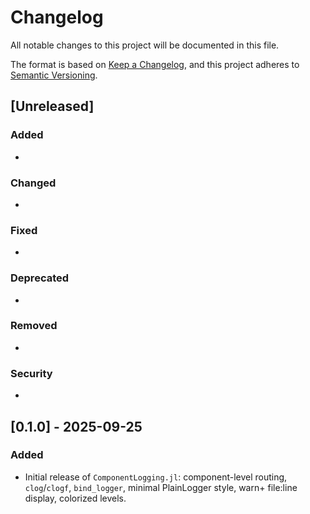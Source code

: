 # Changelog
All notable changes to this project will be documented in this file.

The format is based on [Keep a Changelog](https://keepachangelog.com/en/1.1.0/),
and this project adheres to [Semantic Versioning](https://semver.org/spec/v2.0.0.html).

## [Unreleased]

### Added
- 

### Changed
- 

### Fixed
- 

### Deprecated
- 

### Removed
- 

### Security
- 

## [0.1.0] - 2025-09-25
### Added
- Initial release of `ComponentLogging.jl`: component-level routing, `clog`/`clogf`, `bind_logger`, minimal PlainLogger style, warn+ file:line display, colorized levels.
